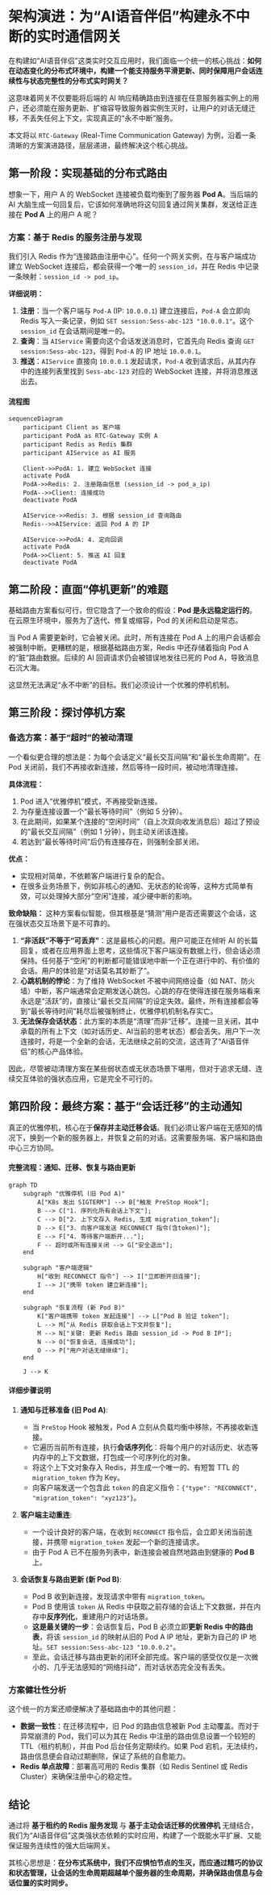 # 架构演进：为“AI语音伴侣”构建永不中断的实时通信网关

在构建如“AI语音伴侣”这类实时交互应用时，我们面临一个统一的核心挑战：**如何在动态变化的分布式环境中，构建一个能支持服务平滑更新、同时保障用户会话连续性与状态完整性的分布式实时网关？**

这意味着网关不仅要能将后端的 AI 响应精确路由到连接在任意服务器实例上的用户，还必须能在服务更新、扩缩容导致服务器实例生灭时，让用户的对话无缝迁移，不丢失任何上下文，实现真正的“永不中断”服务。

本文将以 `RTC-Gateway` (Real-Time Communication Gateway) 为例，沿着一条清晰的方案演进路径，层层递进，最终解决这个核心挑战。

## 第一阶段：实现基础的分布式路由

想象一下，用户 A 的 WebSocket 连接被负载均衡到了服务器 **Pod A**。当后端的 AI 大脑生成一句回复后，它该如何准确地将这句回复通过网关集群，发送给正连接在 **Pod A** 上的用户 A 呢？

### 方案：基于 Redis 的服务注册与发现

我们引入 Redis 作为“连接路由注册中心”。任何一个网关实例，在与客户端成功建立 WebSocket 连接后，都会获得一个唯一的 `session_id`，并在 Redis 中记录一条映射：`session_id -> pod_ip`。

**详细说明：**

1.  **注册**：当一个客户端与 `Pod-A` (IP: `10.0.0.1`) 建立连接后，`Pod-A` 会立即向 Redis 写入一条记录，例如 `SET session:Sess-abc-123 "10.0.0.1"`。这个 `session_id` 在会话期间是唯一的。
2.  **查询**：当 `AIService` 需要向这个会话发送消息时，它首先向 Redis 查询 `GET session:Sess-abc-123`，得到 `Pod-A` 的 IP 地址 `10.0.0.1`。
3.  **推送**：`AIService` 直接向 `10.0.0.1` 发起请求，`Pod-A` 收到请求后，从其内存中的连接列表里找到 `Sess-abc-123` 对应的 WebSocket 连接，并将消息推送出去。

#### 流程图

```mermaid
sequenceDiagram
    participant Client as 客户端
    participant PodA as RTC-Gateway 实例 A
    participant Redis as Redis 集群
    participant AIService as AI 服务

    Client->>PodA: 1. 建立 WebSocket 连接
    activate PodA
    PodA->>Redis: 2. 注册路由信息 (session_id -> pod_a_ip)
    PodA-->>Client: 连接成功
    deactivate PodA

    AIService->>Redis: 3. 根据 session_id 查询路由
    Redis-->>AIService: 返回 Pod A 的 IP
    
    AIService->>PodA: 4. 定向回调
    activate PodA
    PodA->>Client: 5. 推送 AI 回复
    deactivate PodA
```

## 第二阶段：直面“停机更新”的难题

基础路由方案看似可行，但它隐含了一个致命的假设：**Pod 是永远稳定运行的**。在云原生环境中，服务为了迭代、修复或缩容，Pod 的关闭和启动是常态。

当 Pod A 需要更新时，它会被关闭。此时，所有连接在 Pod A 上的用户会话都会被强制中断。更糟糕的是，根据基础路由方案，Redis 中还存储着指向 Pod A 的“脏”路由数据。后续的 AI 回调请求仍会被错误地发往已死的 Pod A，导致消息石沉大海。

这显然无法满足“永不中断”的目标。我们必须设计一个优雅的停机机制。

## 第三阶段：探讨停机方案

### 备选方案：基于“超时”的被动清理

一个看似更合理的想法是：为每个会话定义“最长交互间隔”和“最长生命周期”。在 Pod 关闭前，我们不再接收新连接，然后等待一段时间，被动地清理连接。

**具体流程：**
1.  Pod 进入“优雅停机”模式，不再接受新连接。
2.  为存量连接设置一个“最长等待时间”（例如 5 分钟）。
3.  在此期间，如果某个连接的“空闲时间”（自上次双向收发消息后）超过了预设的“最长交互间隔”（例如 1 分钟），则主动关闭该连接。
4.  若达到“最长等待时间”后仍有连接存在，则强制全部关闭。

**优点：**
*   实现相对简单，不依赖客户端进行复杂的配合。
*   在很多业务场景下，例如非核心的通知、无状态的轮询等，这种方式简单有效，可以处理掉大部分“空闲”连接，减少硬中断的影响。

**致命缺陷：**
这种方案看似智能，但其根基是“猜测”用户是否还需要这个会话，这在强状态交互场景下是不可靠的。
1.  **“非活跃”不等于“可丢弃”**：这是最核心的问题。用户可能正在倾听 AI 的长篇回复，或者在应用界面上思考，这些情况下客户端没有数据上行，但会话必须保持。任何基于“空闲”的判断都可能错误地中断一个正在进行中的、有价值的会话。用户的体验是“对话莫名其妙断了”。
2.  **心跳机制的悖论**：为了维持 WebSocket 不被中间网络设备（如 NAT、防火墙）中断，客户端通常会定期发送心跳包。心跳的存在使得连接在服务端看来永远是“活跃”的，直接让“最长交互间隔”的设定失效。最终，所有连接都会等到“最长等待时间”耗尽后被强制终止，优雅停机机制名存实亡。
3.  **无法保存会话状态**：此方案的本质是“清理”而非“迁移”。连接一旦关闭，其中承载的所有上下文（如对话历史、AI当前的思考状态）都会丢失。用户下一次连接时，将是一个全新的会话，无法继续之前的交流，这违背了“AI语音伴侣”的核心产品体验。

因此，尽管被动清理方案在某些弱状态或无状态场景下堪用，但对于追求无缝、连续交互体验的强状态应用，它是完全不可行的。

## 第四阶段：最终方案：基于“会话迁移”的主动通知

真正的优雅停机，核心在于**保存并主动迁移会话**。我们必须让客户端在无感知的情况下，换到一个新的服务器上，并恢复之前的对话。这需要服务端、客户端和路由中心三方协同。

#### 完整流程：通知、迁移、恢复与路由更新

```mermaid
graph TD
    subgraph "优雅停机 (旧 Pod A)"
        A["K8s 发出 SIGTERM"] --> B["触发 PreStop Hook"];
        B --> C["1. 序列化所有会话上下文"];
        C --> D["2. 上下文存入 Redis, 生成 migration_token"];
        D --> E["3. 向客户端发送 RECONNECT 指令(含token)"];
        E --> F["4. 等待客户端断开..."];
        F -- 超时或所有连接关闭 --> G["安全退出"];
    end

    subgraph "客户端逻辑"
        H["收到 RECONNECT 指令"] --> I["立即断开旧连接"];
        I --> J["携带 token 建立新连接"];
    end

    subgraph "恢复流程 (新 Pod B)"
        K["客户端携带 token 发起连接"] --> L["Pod B 验证 token"];
        L --> M["从 Redis 获取会话上下文并恢复"];
        M --> N["关键: 更新 Redis 路由 session_id -> Pod B IP"];
        N --> O["恢复会话, 连接成功"];
        O --> P["用户对话无缝继续"];
    end

    J --> K
```

#### 详细步骤说明

1.  **通知与迁移准备 (旧 Pod A)**:
    *   当 `PreStop` Hook 被触发，Pod A 立刻从负载均衡中移除，不再接收新连接。
    *   它遍历当前所有连接，执行**会话序列化**：将每个用户的对话历史、状态等内存中的上下文数据，打包成一个可序列化的对象。
    *   将这个上下文对象存入 Redis，并生成一个唯一的、有短暂 TTL 的 `migration_token` 作为 Key。
    *   向客户端发送一个包含此 `token` 的自定义指令：`{"type": "RECONNECT", "migration_token": "xyz123"}`。

2.  **客户端主动重连**:
    *   一个设计良好的客户端，在收到 `RECONNECT` 指令后，会立即关闭当前连接，并携带 `migration_token` 发起一个新的连接请求。
    *   由于 Pod A 已不在服务列表中，新连接会被自然地路由到健康的 **Pod B** 上。

3.  **会话恢复与路由更新 (新 Pod B)**:
    *   Pod B 收到新连接，发现请求中带有 `migration_token`。
    *   Pod B 使用该 `token` 从 Redis 中获取之前存储的会话上下文数据，并在内存中**反序列化**，重建用户的对话场景。
    *   **这是最关键的一步**：会话恢复后，Pod B 必须立即**更新 Redis 中的路由表**，将该 `session_id` 的映射从旧的 Pod A IP 地址，更新为自己的 IP 地址。`SET session:Sess-abc-123 "10.0.0.2"`。
    *   至此，会话迁移与路由更新的闭环全部完成。客户端的感受仅仅是一次微小的、几乎无法感知的“网络抖动”，而对话状态完全没有丢失。

### 方案健壮性分析

这个统一的方案还顺便解决了基础路由中的其他问题：

*   **数据一致性**：在迁移流程中，旧 Pod 的路由信息被新 Pod 主动覆盖。而对于异常崩溃的 Pod，我们可以为其在 Redis 中注册的路由信息设置一个较短的 TTL（租约机制），并由 Pod 后台任务定期续约。如果 Pod 宕机，无法续约，路由信息便会自动过期删除，保证了系统的自愈能力。
*   **Redis 单点故障**：部署高可用的 Redis 集群（如 Redis Sentinel 或 Redis Cluster）来确保注册中心的稳定性。

## 结论

通过将 **基于租约的 Redis 服务发现** 与 **基于主动会话迁移的优雅停机** 无缝结合，我们为“AI语音伴侣”这类强状态依赖的实时应用，构建了一个既能水平扩展、又能保证服务连续性的强大后端网关。

其核心思想是：**在分布式系统中，我们不应惧怕节点的生灭，而应通过精巧的协议和状态管理，让会话的生命周期超越单个服务器的生命周期，并确保路由信息与会话位置的实时同步。**